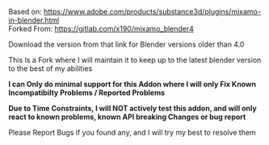 Based on: https://www.adobe.com/products/substance3d/plugins/mixamo-in-blender.html  
Forked From: https://gitlab.com/x190/mixamo_blender4

Download the version from that link for Blender versions older than 4.0

This Is a Fork where I will maintain it to keep up to the latest blender version to the best of my abilities

**I can Only do minimal support for this Addon where I will only Fix Known Incompatibilty Problems / Reported Problems**

**Due to Time Constraints, I will NOT actively test this addon, and will only react to known problems, known API breaking Changes or bug report**

Please Report Bugs if you found any, and I will try my best to resolve them
